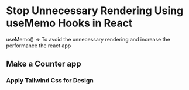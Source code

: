 <h1>Stop Unnecessary Rendering Using useMemo Hooks in React</h1>

<p>useMemo() => <span>To avoid the unnecessary rendering and increase the performance the react app </span> </p>

<h2>Make a Counter app</h2>
<h3>Apply Tailwind Css for Design</h3>
